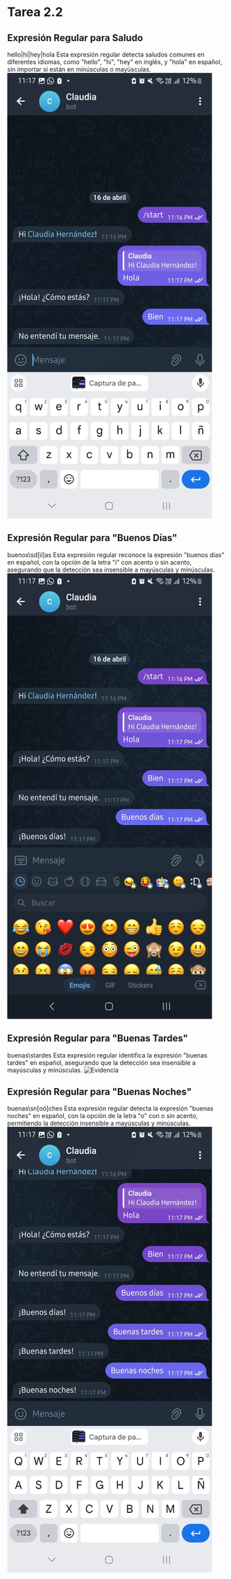 # Tarea 2.2
## Expresión Regular para Saludo

hello|hi|hey|hola
Esta expresión regular detecta saludos comunes en diferentes idiomas, como "hello", "hi", "hey" en inglés, y "hola" en español, sin importar si están en minúsculas o mayúsculas.
![Evidencia](https://github.com/ClaudiaHernandez03/automatas/blob/main/Tema%202/Tarea%202.2/img/Imagen%201.jpg)
## Expresión Regular para "Buenos Días"


buenos\sd[ií]as
Esta expresión regular reconoce la expresión "buenos días" en español, con la opción de la letra "i" con acento o sin acento, asegurando que la detección sea insensible a mayúsculas y minúsculas.
![Evidencia](https://github.com/ClaudiaHernandez03/automatas/blob/main/Tema%202/Tarea%202.2/img/Imagen%202.jpg)
## Expresión Regular para "Buenas Tardes"


buenas\stardes
Esta expresión regular identifica la expresión "buenas tardes" en español, asegurando que la detección sea insensible a mayúsculas y minúsculas.
![Evidencia](https://github.com/ClaudiaHernandez03/automatas/blob/main/Tema%202/Tarea%202.2/img/Imagen%203.jpg)
## Expresión Regular para "Buenas Noches"


buenas\sn[oó]ches
Esta expresión regular detecta la expresión "buenas noches" en español, con la opción de la letra "o" con o sin acento, permitiendo la detección insensible a mayúsculas y minúsculas.
![Evidencia](https://github.com/ClaudiaHernandez03/automatas/blob/main/Tema%202/Tarea%202.2/img/Imagen%204.jpg)
